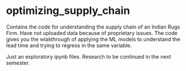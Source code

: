 # optimizing_supply_chain

Contains the code for understanding the supply chain of an Indian Rugs Firm. Have not uploaded data because of proprietary issues. The code gives you the wlakthrough of applying the ML models to understand the lead time and trying to regress in the same variable.

Just an exploratory ipynb files. Research to be continued in the next semester.
